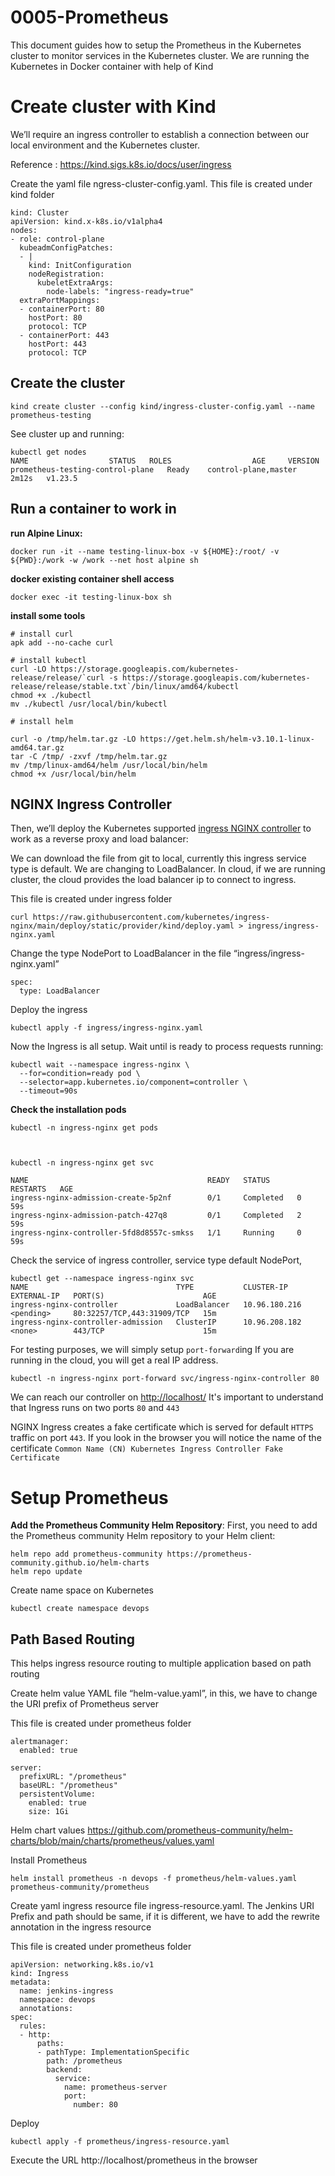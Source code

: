# 0005-Prometheus
This document guides how to setup the Prometheus in the Kubernetes cluster to monitor services in the Kubernetes cluster. We are running the Kubernetes in Docker container with help of Kind

# Create cluster with Kind

We’ll require an ingress controller to establish a connection between our local environment and the Kubernetes cluster.

Reference : https://kind.sigs.k8s.io/docs/user/ingress

Create the yaml file ngress-cluster-config.yaml. This file is created under kind folder


    kind: Cluster
    apiVersion: kind.x-k8s.io/v1alpha4
    nodes:
    - role: control-plane
      kubeadmConfigPatches:
      - |
        kind: InitConfiguration
        nodeRegistration:
          kubeletExtraArgs:
            node-labels: "ingress-ready=true"
      extraPortMappings:
      - containerPort: 80
        hostPort: 80
        protocol: TCP
      - containerPort: 443
        hostPort: 443
        protocol: TCP
## Create the cluster 
    kind create cluster --config kind/ingress-cluster-config.yaml --name prometheus-testing

See cluster up and running:

    kubectl get nodes
    NAME                  STATUS   ROLES                  AGE     VERSION
    prometheus-testing-control-plane   Ready    control-plane,master   2m12s   v1.23.5


## Run a container to work in

**run Alpine Linux:**

    docker run -it --name testing-linux-box -v ${HOME}:/root/ -v ${PWD}:/work -w /work --net host alpine sh

**docker existing container shell access**


    docker exec -it testing-linux-box sh

**install some tools**

    # install curl 
    apk add --no-cache curl
    
    # install kubectl 
    curl -LO https://storage.googleapis.com/kubernetes-release/release/`curl -s https://storage.googleapis.com/kubernetes-release/release/stable.txt`/bin/linux/amd64/kubectl
    chmod +x ./kubectl
    mv ./kubectl /usr/local/bin/kubectl
    
    # install helm 
    
    curl -o /tmp/helm.tar.gz -LO https://get.helm.sh/helm-v3.10.1-linux-amd64.tar.gz
    tar -C /tmp/ -zxvf /tmp/helm.tar.gz
    mv /tmp/linux-amd64/helm /usr/local/bin/helm
    chmod +x /usr/local/bin/helm


## NGINX Ingress Controller

Then, we’ll deploy the Kubernetes supported [ingress NGINX controller](https://git.k8s.io/ingress-nginx/README.md#readme) to work as a reverse proxy and load balancer:

We can download the file from git to local, currently this ingress service type is default. We are changing to LoadBalancer. In cloud, if we are running cluster,  the cloud provides the load balancer  ip to connect to ingress. 

This file is created under ingress folder

    curl https://raw.githubusercontent.com/kubernetes/ingress-nginx/main/deploy/static/provider/kind/deploy.yaml > ingress/ingress-nginx.yaml

Change the type NodePort to LoadBalancer in the file “ingress/ingress-nginx.yaml”

    spec:
      type: LoadBalancer

Deploy the ingress 

    kubectl apply -f ingress/ingress-nginx.yaml

Now the Ingress is all setup. Wait until is ready to process requests running:

    kubectl wait --namespace ingress-nginx \
      --for=condition=ready pod \
      --selector=app.kubernetes.io/component=controller \
      --timeout=90s

**Check the installation pods**

    kubectl -n ingress-nginx get pods
    


    kubectl -n ingress-nginx get svc
    
    NAME                                        READY   STATUS      RESTARTS   AGE
    ingress-nginx-admission-create-5p2nf        0/1     Completed   0          59s
    ingress-nginx-admission-patch-427q8         0/1     Completed   2          59s
    ingress-nginx-controller-5fd8d8557c-smkss   1/1     Running     0          59s

Check the service of ingress controller, service type default NodePort, 


    kubectl get --namespace ingress-nginx svc
    NAME                                 TYPE           CLUSTER-IP      EXTERNAL-IP   PORT(S)                      AGE
    ingress-nginx-controller             LoadBalancer   10.96.180.216   <pending>     80:32257/TCP,443:31909/TCP   15m
    ingress-nginx-controller-admission   ClusterIP      10.96.208.182   <none>        443/TCP                      15m

For testing purposes, we will simply setup `port-forward`ing
If you are running in the cloud, you will get a real IP address.


    kubectl -n ingress-nginx port-forward svc/ingress-nginx-controller 80

We can reach our controller on [http://localhost/](http://localhost/)
It's important to understand that Ingress runs on two ports `80` and `443`

NGINX Ingress creates a fake certificate which is served for default `HTTPS` traffic on port `443`.
If you look in the browser you will notice the name of the certificate `Common Name (CN) Kubernetes Ingress Controller Fake Certificate`


# Setup Prometheus

**Add the Prometheus Community Helm Repository**: First, you need to add the Prometheus community Helm repository to your Helm client:

    helm repo add prometheus-community https://prometheus-community.github.io/helm-charts
    helm repo update

Create name space on Kubernetes

    kubectl create namespace devops


## Path Based Routing

This helps ingress resource routing to multiple application based on path routing

Create helm value YAML file “helm-value.yaml”, in this, we have to change the URI prefix of Prometheus server

This file is created under prometheus folder

    alertmanager:
      enabled: true
    
    server:
      prefixURL: "/prometheus"
      baseURL: "/prometheus"
      persistentVolume:
        enabled: true
        size: 1Gi

Helm chart values https://github.com/prometheus-community/helm-charts/blob/main/charts/prometheus/values.yaml

Install Prometheus 

    helm install prometheus -n devops -f prometheus/helm-values.yaml prometheus-community/prometheus

Create yaml ingress resource file ingress-resource.yaml.  The Jenkins URI Prefix and path should be same, if it is different, we have to add the rewrite annotation in the ingress resource

This file is created under prometheus folder

    apiVersion: networking.k8s.io/v1
    kind: Ingress
    metadata:
      name: jenkins-ingress
      namespace: devops
      annotations:
    spec:
      rules:
      - http:
          paths:
          - pathType: ImplementationSpecific
            path: /prometheus
            backend:
              service:
                name: prometheus-server
                port:
                  number: 80

Deploy

    kubectl apply -f prometheus/ingress-resource.yaml

Execute the URL http://localhost/prometheus in the browser

